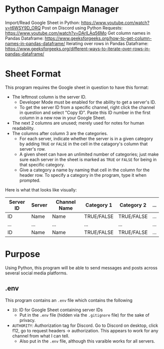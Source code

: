 # Python Campaign Manager
Import/Read Google Sheet in Python: https://www.youtube.com/watch?v=t6WSY9D_ORQ
Post on Discord using Python Requests: https://www.youtube.com/watch?v=DArlLAq56Mo
Get column names in Pandas Dataframe: https://www.geeksforgeeks.org/how-to-get-column-names-in-pandas-dataframe/
Iterating over rows in Pandas Dataframe: https://www.geeksforgeeks.org/different-ways-to-iterate-over-rows-in-pandas-dataframe/

# Sheet Format
This program requires the Google sheet in question to have this format:
- The leftmost column is the server ID.
    - Developer Mode must be enabled for the ability to get a server's ID.
    - To get the server ID from a specific channel, right click the channel in question and select "Copy ID". Paste this ID number in the first column in a new row in your Google Sheet.
- The next 2 columns are unused; merely used for notes for human readability.
- The columns after column 3 are the categories.
    - For each server, indicate whether the server is in a given category by adding `TRUE` or `FALSE` in the cell in the catagory's column that server's row.
    - A given sheet can have an unlimited number of categories; just make sure each server in the sheet is marked as `TRUE` or `FALSE` for being in that specific category.
    - Give a category a name by naming that cell in the column for the header row. To specify a category in the program, type it when prompted.

Here is what that looks like visually:

|Server ID|Server|Channel Name|Category 1|Category 2|...|
|--- |--- |--- |--- |--- |--- |
|ID|Name|Name|TRUE/FALSE|TRUE/FALSE|...|
|...|...|...|...|...|...|
|ID|Name|Name|TRUE/FALSE|TRUE/FALSE|...|

# Purpose
Using Python, this program will be able to send messages and posts across several social media platforms.

## .env
This program contains an `.env` file which contains the following
- `ID`: ID for Google Sheet containing server IDs
    - Put in the `.env` file (hidden via the `.gitignore` file) for the sake of privacy.
- `AUTHORITY`: Authorization tag for Discord. Go to Discord on desktop, click f12, go to request headers -> authorization. This appears to work for any channel from what I can tell.
    - Also put in the `.env` file, although this varaible works for all servers.